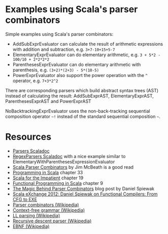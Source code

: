 Examples using Scala's parser combinators
=========================================

Simple examples using Scala's parser combinators:

* AddSubExprEvaluator can calculate the result of arithmetic expressions with addition and subtraction, e.g. `3+7-10+15+5-7`
* ElementaryExprEvaluator can do elementary arithmetic, e.g. `3 + 5*2 - 100/10 + 2*2*2*2`
* ParenthesesExprEvaluator can do elementary arithmetic with parenthesis, e.g. `(3+2)*(2+3) - 5*(10-5)`
* PowerExprEvaluator also support the power operation with the `^` operator, e.g. `7+3*2^2`

There are corresponding parsers which build abstract syntax trees (AST) instead of calculating the result: AddSubExprAST,
ElementaryExprAST, ParenthesesExprAST and PowerExprAST

NoBacktrackingExprEvaluator uses the non-back-tracking sequential composition operator `~!` instead of the
standard sequential composition `~`.

Resources
=========
* [Parsers Scaladoc](http://www.scala-lang.org/api/current/index.html#scala.util.parsing.combinator.Parsers)
* [RegexParsers Scaladoc](http://www.scala-lang.org/api/current/index.html#scala.util.parsing.combinator.RegexParsers) with a nice example similar to ElementaryWithParenthesesExpressionEvaluator
* [Scala Parser Combinators](http://jim-mcbeath.blogspot.co.at/2008/09/scala-parser-combinators.html) by Jim McBeath is a good read
* [Programming in Scala](http://www.artima.com/shop/programming_in_scala) chapter 33
* [Scala for the Impatient](http://www.horstmann.com/scala/) chapter 19
* [Functional Programming in Scala](http://manning.com/bjarnason/) chapter 9
* [The Magic Behind Parser Combinators](http://www.codecommit.com/blog/scala/the-magic-behind-parser-combinators) blog post by Daniel Spiewak
* [Scala eXchange 2012: Daniel Spiewak on Functional Compilers: From CFG to EXE](http://skillsmatter.com/podcast/scala/functional-compilers-from-cfg-to-exe)
* [Parser combinators (Wikipedia)](https://en.wikipedia.org/wiki/Parser_combinator)
* [Context-free grammar (Wikipedia)](https://en.wikipedia.org/wiki/Context-free_grammar)
* [LL parsing (Wikipedia)](https://en.wikipedia.org/wiki/LL_parsing)
* [Recursive descent parser (Wikipedia)](https://en.wikipedia.org/wiki/Recursive_descent)
* [EBNF (Wikipedia)](https://en.wikipedia.org/wiki/Ebnf)
